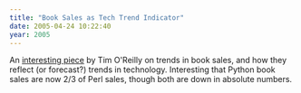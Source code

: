 ```yaml
---
title: "Book Sales as Tech Trend Indicator"
date: 2005-04-24 10:22:40
year: 2005
---
```

<p>An <a href="http://radar.oreilly.com/archives/2005/04/book_sales_as_a.html">interesting piece</a> by Tim O'Reilly on trends in book sales, and how they reflect (or forecast?) trends in technology.  Interesting that Python book sales are now 2/3 of Perl sales, though both are down in absolute numbers.</p>
